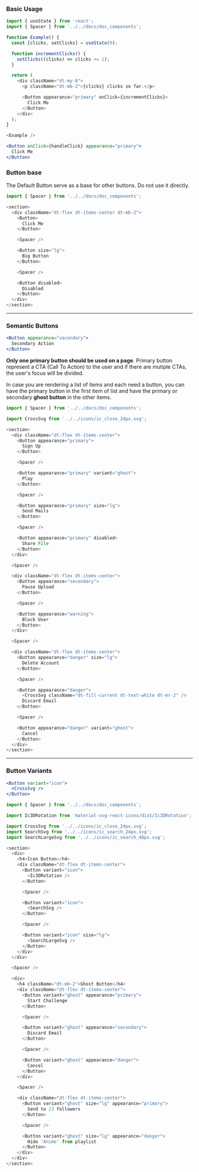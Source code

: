 ### Basic Usage

```js noeditor
import { useState } from 'react';
import { Spacer } from '../../docs/doc_components';

function Example() {
  const [clicks, setClicks] = useState(0);

  function incrementClicks() {
    setClicks((clicks) => clicks += 1);
  }

  return (
    <div className="dt-my-6">
      <p className="dt-mb-2">{clicks} clicks so far.</p>

      <Button appearance="primary" onClick={incrementClicks}>
        Click Me
      </Button>
    </div>
  );
}

<Example />
```

```jsx static
<Button onClick={handleClick} appearance="primary">
  Click Me
</Button>
```

### Button base

The Default Button serve as a base for other buttons. Do not use it directly.
```js
import { Spacer } from '../../docs/doc_components';

<section>
  <div className="dt-flex dt-items-center dt-mb-2">
    <Button>
      Click Me
    </Button>

    <Spacer />

    <Button size="lg">
      Big Button
    </Button>

    <Spacer />

    <Button disabled>
      Disabled
    </Button>
  </div>
</section>
```

---

### Semantic Buttons

```jsx static
<Button appearance="secondary">
  Secondary Action
</Button>
```

**Only one primary button should be used on a page**. Primary button represent a CTA (Call To Action) to the user and if there are mutiple CTAs, the user's focus will be divided.

In case you are rendering a list of items and each need a button, you can have the primary button in the first item of list and have the primary or secondary **ghost button** in the other items.

```js
import { Spacer } from '../../docs/doc_components';

import CrossSvg from '../../icons/ic_close_24px.svg';

<section>
  <div className="dt-flex dt-items-center">
    <Button appearance="primary">
      Sign Up
    </Button>

    <Spacer />

    <Button appearance="primary" variant="ghost">
      Play
    </Button>

    <Spacer />

    <Button appearance="primary" size="lg">
      Send Mails
    </Button>

    <Spacer />

    <Button appearance="primary" disabled>
      Share File
    </Button>
  </div>

  <Spacer />

  <div className="dt-flex dt-items-center">
    <Button appearance="secondary">
      Pause Upload
    </Button>

    <Spacer />

    <Button appearance="warning">
      Block User
    </Button>
  </div>

  <Spacer />

  <div className="dt-flex dt-items-center">
    <Button appearance="danger" size="lg">
      Delete Account
    </Button>

    <Spacer />

    <Button appearance="danger">
      <CrossSvg className="dt-fill-current dt-text-white dt-mr-2" />
      Discard Email
    </Button>

    <Spacer />

    <Button appearance="danger" variant="ghost">
      Cancel
    </Button>
  </div>
</section>
```

---

### Button Variants

```jsx static
<Button variant="icon">
  <CrossSvg />
</Button>
```

```js
import { Spacer } from '../../docs/doc_components';

import Ic3DRotation from 'material-svg-react-icons/dist/Ic3DRotation';

import CrossSvg from '../../icons/ic_close_24px.svg';
import SearchSvg from '../../icons/ic_search_24px.svg';
import SearchLargeSvg from '../../icons/ic_search_48px.svg';

<section>
  <div>
    <h4>Icon Button</h4>
    <div className="dt-flex dt-items-center">
      <Button variant="icon">
        <Ic3DRotation />
      </Button>

      <Spacer />

      <Button variant="icon">
        <SearchSvg />
      </Button>

      <Spacer />

      <Button variant="icon" size="lg">
        <SearchLargeSvg />
      </Button>
    </div>
  </div>

  <Spacer />

  <div>
    <h4 className="dt-mb-2">Ghost Button</h4>
    <div className="dt-flex dt-items-center">
      <Button variant="ghost" appearance="primary">
        Start Challenge
      </Button>

      <Spacer />

      <Button variant="ghost" appearance="secondary">
        Discard Email
      </Button>

      <Spacer />

      <Button variant="ghost" appearance="danger">
        Cancel
      </Button>
    </div>

    <Spacer />

    <div className="dt-flex dt-items-center">
      <Button variant="ghost" size="lg" appearance="primary">
        Send to 23 followers
      </Button>

      <Spacer />

      <Button variant="ghost" size="lg" appearance="danger">
        Hide 'Anime' from playlist
      </Button>
    </div>
  </div>
</section>
```
